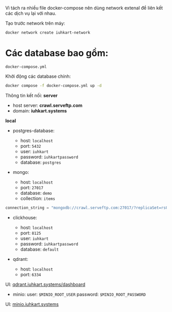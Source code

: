Vì tách ra nhiều file docker-compose nên dùng network extenal để liên kết các dịch vụ lại với nhau.

Tạo trước network trên máy:
```bash
docker network create iuhkart-network
```

# Các database bao gồm:
`docker-compose.yml`

Khởi động các database chính:
```bash
docker compose -f docker-compose.yml up -d
```

Thông tin kết nối:
**server**
- host server: **crawl.serveftp.com**
- domain: **iuhkart.systems**

**local**
- postgres-database:
    - host: `localhost`
    - port: `5432`
    - user: `iuhkart`
    - password: `iuhkartpassword`
    - database: `postgres`

- mongo: 
    - host: `localhost`
    - port: `27017`
    - database: `demo`
    - collection: `items`
```python
connection_string = "mongodb://crawl.serveftp.com:27017/?replicaSet=rs0"
```

- clickhouse:
    - host: `localhost`
    - port: `8125`
    - user: `iuhkart`
    - password: `iuhkartpassword`
    - database: `default`

- qdrant:
    - host: `localhost`
    - port: `6334`

UI: [qdrant.iuhkart.systems/dashboard](https://qdrant.iuhkart.systems/dashboard)

- minio:
    user: `$MINIO_ROOT_USER`
    password: `$MINIO_ROOT_PASSWORD`

UI: [minio.iuhkart.systems](https://minio.iuhkart.systems)
